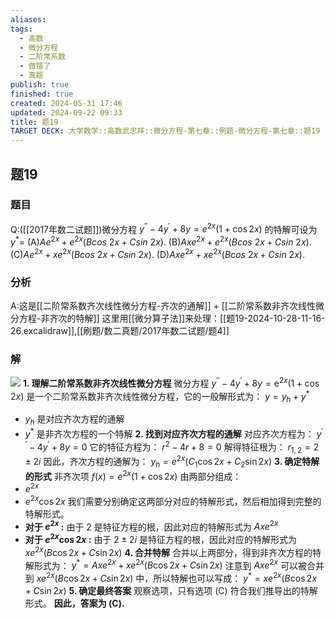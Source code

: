 ```yaml
---
aliases: 
tags:
  - 高数
  - 微分方程
  - 二阶常系数
  - 做错了
  - 真题
publish: true
finished: true
created: 2024-05-31 17:46
updated: 2024-09-22 09:33
title: 题19
TARGET DECK: 大学数学::高数武忠祥::微分方程-第七章::例题-微分方程-第七章::题19
---
```

## 题19
### 题目
Q:([[2017年数二试题]])微分方程 $y^{\prime\prime}-4y^{\prime}+8y=e^{2x}(1+\cos2x)$ 的特解可设为 $y^{*}=$ 
(A)$Ae^{2x}+e^{2x}\left(Bcos\:2x+Csin\:2x\right).$ 
(B)$Axe^{2x}+e^{2x}\left(Bcos\:2x+Csin\:2x\right).$ 
(C)$Ae^{2x}+xe^{2x}\left(Bcos\:2x+Csin\:2x\right).$ 
(D)$Axe^{2x}+xe^{2x}\left(Bcos\:2x+Csin\:2x\right).$
### 分析
A:这是[[二阶常系数齐次线性微分方程-齐次的通解]] + [[二阶常系数非齐次线性微分方程-非齐次的特解]]
这里用[[微分算子法]]来处理：[[题19-2024-10-28-11-16-26.excalidraw]],[[刷题/数二真题/2017年数二试题/题4]]
### 解
![](https://img.hwenyi.live/202404220121325.webp)
**1. 理解二阶常系数非齐次线性微分方程**
微分方程 ${y}^{\prime \prime } - 4{y}^{\prime } + {8y} = {\mathrm{e}}^{2x}\left( {1 + \cos {2x}}\right)$ 是一个二阶常系数非齐次线性微分方程，它的一般解形式为：
 $y = y_h + y^*$
*  $y_h$ 是对应齐次方程的通解
*  $y^*$ 是非齐次方程的一个特解
**2. 找到对应齐次方程的通解**
对应齐次方程为：
${y}^{\prime \prime } - 4{y}^{\prime } + {8y} = 0$
它的特征方程为：
${r}^{2} - {4r} + 8 = 0$
解得特征根为：
$r_{1,2} = 2 \pm 2i$
因此，齐次方程的通解为：
$y_h = e^{2x}(C_1\cos2x + C_2\sin2x)$
**3. 确定特解的形式**
非齐次项 $f(x) = e^{2x}(1+\cos2x)$ 由两部分组成：
* $e^{2x}$ 
* $e^{2x}\cos2x$
我们需要分别确定这两部分对应的特解形式，然后相加得到完整的特解形式。
* **对于 $e^{2x}$ :** 由于 2 是特征方程的根，因此对应的特解形式为 $Axe^{2x}$ 
* **对于 $e^{2x}\cos2x$ :** 由于 $2 \pm 2i$ 是特征方程的根，因此对应的特解形式为 $xe^{2x}(B\cos2x + C\sin2x)$
**4. 合并特解**
合并以上两部分，得到非齐次方程的特解形式为：
$y^* = Axe^{2x} + xe^{2x}(B\cos2x + C\sin2x)$
注意到 $Axe^{2x}$ 可以被合并到  $xe^{2x}(B\cos2x + C\sin2x)$ 中，所以特解也可以写成：
$y^* = xe^{2x}(B\cos2x + C\sin2x)$
**5. 确定最终答案**
观察选项，只有选项 (C) 符合我们推导出的特解形式。 
**因此，答案为 (C).**
<!--ID: 1729772865698-->



